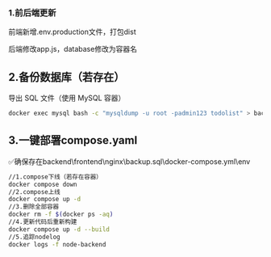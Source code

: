 ### 1.前后端更新

前端新增.env.production文件，打包dist

后端修改app.js，database修改为容器名

## 2.备份数据库（若存在）

导出 SQL 文件（使用 MySQL 容器）

```bash
docker exec mysql bash -c "mysqldump -u root -padmin123 todolist" > backup.sql
```

## 3.一键部署compose.yaml

:white_check_mark:确保存在backend\frontend\nginx\backup.sql\docker-compose.yml\env

```bash
//1.compose下线（若存在容器）
docker compose down
//2.compose上线
docker compose up -d
//3.删除全部容器
docker rm -f $(docker ps -aq)
//4.更新代码后重新构建
docker compose up -d --build
//5.追踪nodelog
docker logs -f node-backend


```
